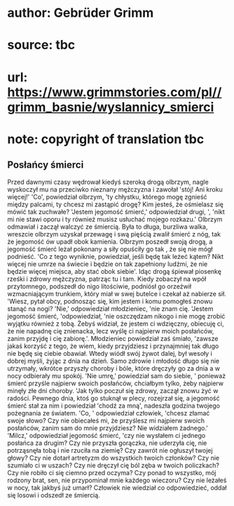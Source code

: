 # author: Gebrüder Grimm
# source: tbc
# url: https://www.grimmstories.com/pl//grimm_basnie/wyslannicy_smierci
# note: copyright of translation tbc

## Posłańcy śmierci 

Przed dawnymi czasy wędrował kiedyś szeroką drogą olbrzym, nagle
wyskoczył mu na przeciwko nieznany mężczyzna i zawołał 'stój! Ani kroku
więcej!' 'Co', powiedział olbrzym, 'ty chłystku, którego mogę
zgnieść między palcami, ty chcesz mi zastąpić drogę? Kim jesteś, że
ośmielasz się mówić tak zuchwałe? 'Jestem jegomość śmierć,'
odpowiedział drugi, ', 'nikt mi nie stawi oporu i ty również musisz
usłuchać mojego rozkazu.' Olbrzym odmawiał i zaczął walczyć ze
śmiercią. Była to długa, burzliwa walka, wreszcie olbrzym uzyskał
przewagę i swą pięścią zwalił śmierć z nóg, tak że jegomość ów upadł
obok kamienia. Olbrzym poszedł swoją drogą, a jegomość śmierć leżał
pokonany a siły opuściły go tak , że się nie mógł podnieść. 'Co z tego
wyniknie, powiedział, jeśli będę tak leżeć kątem? Nikt więcej nie umrze
na świecie i będzie on tak zapełniony ludźmi, że nie będzie więcej
miejsca, aby stać obok siebie'. Idąc drogą śpiewał piosenkę rześki i
zdrowy mężczyzna, patrząc tu i tam. Kiedy zobaczył na wpół przytomnego,
podszedł do nigo litościwie, podniósł go orzeźwił wzmacniającym
trunkiem, który miał w swej butelce i czekał aż nabierze sił. 'Wiesz,
pytał obcy, podnosząc się, kim jestem i komu pomogłeś znowu stanąć na
nogi? 'Nie,' odpowiedział młodzieniec, 'nie znam cię. 'Jestem
jegomość śmierć, 'odpowiedział, 'nie oszczędzam nikogo i nie mogę
zrobić wyjątku również z tobą. Żebyś widział, że jestem ci wdzięczny,
obiecuję ci, że nie napadnę cię znienacka, lecz wyślę ci najpierw moich
posłańców, zanim przyjdę i cię zabiorę.'. Młodzieniec powiedział zaś
śmiało, 'zawsze jakaś korzyść z tego, że wiem, kiedy przyjdziesz i
przynajmniej tak długo nie będę się ciebie obawiał. Wtedy wiódł swój
żywot dalej, był wesoły i dobrej myśli, żyjąc z dnia na dzień. Samo
zdrowie i młodość długo się nie utrzymały, wkrótce przyszły choroby i
bóle, które dręczyły go za dnia a w nocy odbierały mu spokój. 'Nie
umrę,' powiedział sam do siebie, ' ponieważ śmierć przyśle najpierw
swoich posłańców, chciałbym tylko, żeby najpierw minęły złe dni choroby.
'Jak tylko poczuł się zdrowy, zaczął znowu żyć w radości. Pewnego dnia,
ktoś go stuknął w plecy, rozejrzał się, a jegomość śmierć stał za nim i
powiedział 'chodź za mną', nadeszła godzina twojego pożegnania ze
światem. 'Co, ' odpowiedział człowiek, 'chcesz złamać swoje słowo?
Czy nie obiecałeś mi, że przyślesz mi najpierw swoich posłańców, zanim
sam do mnie przyjdziesz? Nie widziałem żadnego.' 'Milcz,'
odpowiedział jegomość śmierć, 'czy nie wysłałem ci jednego posłańca za
drugim? Czy nie przyszła gorączka, nie uderzyła cię, nie potrząsnęła
tobą i nie rzuciła na ziemię? Czy zawrót nie ogłuszył twojej głowy? Czy
nie dotarł artretyzm do wszystkich twoich członków? Czy nie szumiało ci
w uszach? Czy nie dręczył cię ból zęba w twoich policzkach? Czy nie
robiło ci się ciemno przed oczyma? Czy ponad to wszystko, mój rodzony
brat, sen, nie przypominał mnie każdego wieczoru? Czy nie leżałeś w
nocy, tak jakbyś już umarł? Człowiek nie wiedział co odpowiedzieć, oddał
się losowi i odszedł ze śmiercią.
